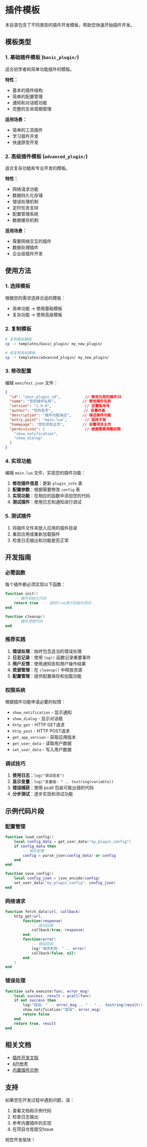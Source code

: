 # 插件模板

本目录包含了不同类型的插件开发模板，帮助您快速开始插件开发。

## 模板类型

### 1. 基础插件模板 (`basic_plugin/`)

适合初学者和简单功能插件的模板。

**特性：**
- 基本的插件结构
- 简单的配置管理
- 通知和对话框功能
- 完整的生命周期管理

**适用场景：**
- 简单的工具插件
- 学习插件开发
- 快速原型开发

### 2. 高级插件模板 (`advanced_plugin/`)

适合复杂功能和专业开发的模板。

**特性：**
- 网络请求功能
- 数据持久化存储
- 错误处理机制
- 定时任务支持
- 配置管理系统
- 数据缓存机制

**适用场景：**
- 需要网络交互的插件
- 数据处理插件
- 企业级插件开发

## 使用方法

### 1. 选择模板

根据您的需求选择合适的模板：
- 简单功能 → 使用基础模板
- 复杂功能 → 使用高级模板

### 2. 复制模板

```bash
# 复制基础模板
cp -r templates/basic_plugin/ my_new_plugin/

# 或复制高级模板
cp -r templates/advanced_plugin/ my_new_plugin/
```

### 3. 修改配置

编辑 `manifest.json` 文件：

```json
{
  "id": "your_plugin_id",           // 修改为您的插件ID
  "name": "您的插件名称",            // 修改插件名称
  "version": "1.0.0",               // 设置版本号
  "author": "您的名字",              // 设置作者
  "description": "插件功能描述",     // 描述插件功能
  "entry_point": "main.lua",        // 保持不变
  "homepage": "您的项目主页",        // 设置项目主页
  "permissions": [                  // 根据需要调整权限
    "show_notification",
    "show_dialog"
  ]
}
```

### 4. 实现功能

编辑 `main.lua` 文件，实现您的插件功能：

1. **修改插件信息**：更新 `plugin_info` 表
2. **配置参数**：根据需要修改 `config` 表
3. **实现功能**：在相应的函数中添加您的代码
4. **测试插件**：使用日志和通知进行调试

### 5. 测试插件

1. 将插件文件夹放入应用的插件目录
2. 重启应用或重新加载插件
3. 检查日志输出和功能是否正常

## 开发指南

### 必需函数

每个插件都必须实现以下函数：

```lua
function init()
    -- 插件初始化代码
    return true  -- 返回true表示初始化成功
end

function cleanup()
    -- 插件清理代码
end
```

### 推荐实践

1. **错误处理**：始终包含适当的错误处理
2. **日志记录**：使用 `log()` 函数记录重要事件
3. **用户反馈**：使用通知告知用户操作结果
4. **资源管理**：在 `cleanup()` 中释放资源
5. **配置管理**：提供配置保存和加载功能

### 权限系统

根据插件功能申请必要的权限：

- `show_notification` - 显示通知
- `show_dialog` - 显示对话框
- `http_get` - HTTP GET请求
- `http_post` - HTTP POST请求
- `get_app_version` - 获取应用版本
- `get_user_data` - 读取用户数据
- `set_user_data` - 写入用户数据

### 调试技巧

1. **使用日志**：`log("调试信息")`
2. **显示变量**：`log("变量值: " .. tostring(variable))`
3. **错误捕获**：使用 pcall 包装可能出错的代码
4. **分步测试**：逐步实现和测试功能

## 示例代码片段

### 配置管理

```lua
function load_config()
    local config_data = get_user_data("my_plugin_config")
    if config_data then
        -- 解析配置
        config = parse_json(config_data) or config
    end
end

function save_config()
    local config_json = json_encode(config)
    set_user_data("my_plugin_config", config_json)
end
```

### 网络请求

```lua
function fetch_data(url, callback)
    http_get(url, 
        function(response)
            -- 成功回调
            callback(true, response)
        end,
        function(error)
            -- 错误回调
            log("请求失败: " .. error)
            callback(false, nil)
        end
    )
end
```

### 错误处理

```lua
function safe_execute(func, error_msg)
    local success, result = pcall(func)
    if not success then
        log("错误: " .. error_msg .. " - " .. tostring(result))
        show_notification("错误", error_msg)
        return false
    end
    return true, result
end
```

## 相关文档

- [插件开发文档](../docs/plugin_development.md)
- [API参考](../docs/api_reference.md)
- [内置插件示例](../plugins/)

## 支持

如果您在开发过程中遇到问题，请：

1. 查看文档和示例代码
2. 检查日志输出
3. 参考内置插件的实现
4. 在项目仓库提交Issue

祝您开发愉快！